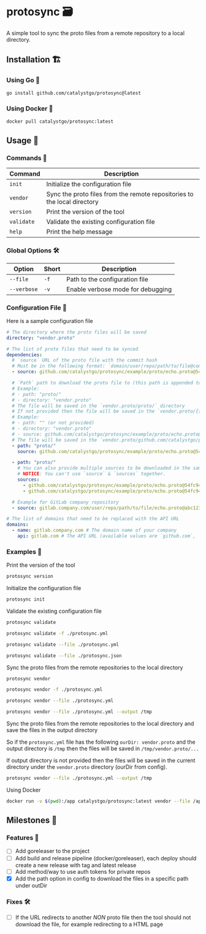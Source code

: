 # protosync 🗃

A simple tool to sync the proto files from a remote repository to a local directory.

## Installation 🏗

### Using Go 🐹

```bash
go install github.com/catalystgo/protosync@latest
```

### Using Docker 🐳

```bash
docker pull catalystgo/protosync:latest
```

## Usage 🚀

### Commands 📜

| Command | Description |
| --- | --- |
| `init` | Initialize the configuration file |
| `vendor` | Sync the proto files from the remote repositories to the local directory |
| `version` | Print the version of the tool |
| `validate` | Validate the existing configuration file |
| `help` | Print the help message |

### Global Options 🛠

| Option | Short | Description |
| --- | --- | --- |
| `--file` | `-f` | Path to the configuration file |
| `--verbose` | `-v` | Enable verbose mode for debugging |

### Configuration File 📄

Here is a sample configuration file

```yaml
# The directory where the proto files will be saved
directory: "vendor.proto"

# The list of proto files that need to be synced
dependencies:
  # `source` URL of the proto file with the commit hash
  # Must be in the following format: `domain/user/repo/path/to/file@commit`
  - source: github.com/catalystgo/protosync/example/proto/echo.proto@54fc94f

  # `Path` path to download the proto file to (this path is appended to the directory variable)
  # Example:
  # - path: "proto/"
  # - directory: "vendor.proto"
  # The file will be saved in the `vendor.proto/proto/` directory
  # If not provided then the file will be saved in the `vendor.proto/{{SOURCE}}` directory
  # Example:
  # - path: "" (or not provided)
  # - directory: "vendor.proto"
  # - source: github.com/catalystgo/protosync/example/proto/echo.proto@54fc94f
  # The file will be saved in the `vendor.proto/github.com/catalystgo/protosync/example/proto/` directory
  - path: "proto/"
    source: github.com/catalystgo/protosync/example/proto/echo.proto@54fc94f

  - path: "proto/"
    # You can also provide multiple sources to be downloaded in the same path.
    # NOTICE: You can't use `source` & `sources` together.
    sources:
      - github.com/catalystgo/protosync/example/proto/echo.proto@54fc94f
      - github.com/catalystgo/protosync/example/proto/echo.proto@54fc94f

  # Example for GitLab company repository
  - source: gitlab.company.com/user/repo/path/to/file/echo.proto@abc123

# The list of domains that need to be replaced with the API URL
domains:
  - name: gitlab.company.com # The domain name of your company
    api: gitlab.com # The API URL (available values are `github.com`, `gitlab.com` and `bitbucket.org`)
```

### Examples 📝

Print the version of the tool

```bash
protosync version
```

Initialize the configuration file

```bash
protosync init
```

Validate the existing configuration file

```bash
protosync validate
```

```bash
protosync validate -f ./protosync.yml 
```

```bash
protosync validate --file ./protosync.yml 
```

```bash
protosync validate --file ./protosync.json
```

Sync the proto files from the remote repositories to the local directory

```bash
protosync vendor
```

```bash
protosync vendor -f ./protosync.yml
```

```bash
protosync vendor --file ./protosync.yml
```

```bash
protosync vendor --file ./protosync.yml --output /tmp
```

Sync the proto files from the remote repositories to the local directory and save the files in the output directory

So if the `protosync.yml` file has the following `ourDir: vendor.proto` and the output directory is `/tmp` then the files will be saved in `/tmp/vendor.proto/...`

If output directory is not provided then the files will be saved in the current directory under the `vendor.proto` directory (ourDir from config).

```bash
protosync vendor --file ./protosync.yml --output /tmp
```

Using Docker

```bash
docker run -v $(pwd):/app catalystgo/protosync:latest vendor --file /app/protosync.yml --ouput /app
```

## Milestones 🎯

### Features 🚀

- [ ] Add goreleaser to the project
- [ ] Add build and release pipeline (docker/goreleaser), each deploy should create a new release with tag and latest release
- [ ] Add method/way to use auth tokens for private repos
- [x] Add the path option in config to download the files in a specific path under outDir

### Fixes 🛠

- [ ] If the URL redirects to another *NON* proto file then the tool should not download the file, for example redirecting to a HTML page
